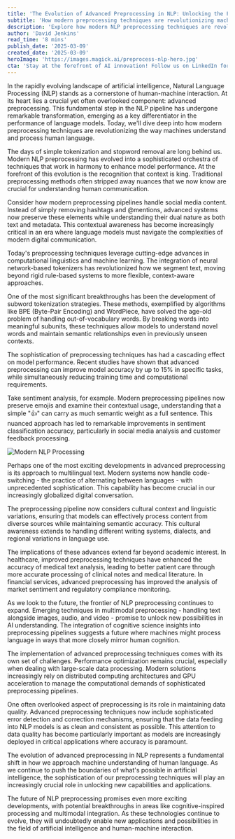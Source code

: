 ```yaml
---
title: 'The Evolution of Advanced Preprocessing in NLP: Unlocking the Full Potential of Language AI'
subtitle: 'How modern preprocessing techniques are revolutionizing machine understanding of human language'
description: 'Explore how modern NLP preprocessing techniques are revolutionizing machine understanding of human language. From neural network-based tokenizers to multilingual processing, discover the latest advances transforming how AI systems process and understand text, leading to significant improvements in model performance and real-world applications.'
author: 'David Jenkins'
read_time: '8 mins'
publish_date: '2025-03-09'
created_date: '2025-03-09'
heroImage: 'https://images.magick.ai/preprocess-nlp-hero.jpg'
cta: 'Stay at the forefront of AI innovation! Follow us on LinkedIn for daily insights into the latest developments in NLP and artificial intelligence. Join our community of tech enthusiasts and industry experts shaping the future of language processing.'
---
```


In the rapidly evolving landscape of artificial intelligence, Natural Language Processing (NLP) stands as a cornerstone of human-machine interaction. At its heart lies a crucial yet often overlooked component: advanced preprocessing. This fundamental step in the NLP pipeline has undergone remarkable transformation, emerging as a key differentiator in the performance of language models. Today, we'll dive deep into how modern preprocessing techniques are revolutionizing the way machines understand and process human language.

The days of simple tokenization and stopword removal are long behind us. Modern NLP preprocessing has evolved into a sophisticated orchestra of techniques that work in harmony to enhance model performance. At the forefront of this evolution is the recognition that context is king. Traditional preprocessing methods often stripped away nuances that we now know are crucial for understanding human communication.

Consider how modern preprocessing pipelines handle social media content. Instead of simply removing hashtags and @mentions, advanced systems now preserve these elements while understanding their dual nature as both text and metadata. This contextual awareness has become increasingly critical in an era where language models must navigate the complexities of modern digital communication.

Today's preprocessing techniques leverage cutting-edge advances in computational linguistics and machine learning. The integration of neural network-based tokenizers has revolutionized how we segment text, moving beyond rigid rule-based systems to more flexible, context-aware approaches.

One of the most significant breakthroughs has been the development of subword tokenization strategies. These methods, exemplified by algorithms like BPE (Byte-Pair Encoding) and WordPiece, have solved the age-old problem of handling out-of-vocabulary words. By breaking words into meaningful subunits, these techniques allow models to understand novel words and maintain semantic relationships even in previously unseen contexts.

The sophistication of preprocessing techniques has had a cascading effect on model performance. Recent studies have shown that advanced preprocessing can improve model accuracy by up to 15% in specific tasks, while simultaneously reducing training time and computational requirements.

Take sentiment analysis, for example. Modern preprocessing pipelines now preserve emojis and examine their contextual usage, understanding that a simple "👍" can carry as much semantic weight as a full sentence. This nuanced approach has led to remarkable improvements in sentiment classification accuracy, particularly in social media analysis and customer feedback processing.

![Modern NLP Processing](https://images.magick.ai/preprocess-nlp-hero.jpg)

Perhaps one of the most exciting developments in advanced preprocessing is its approach to multilingual text. Modern systems now handle code-switching - the practice of alternating between languages - with unprecedented sophistication. This capability has become crucial in our increasingly globalized digital conversation.

The preprocessing pipeline now considers cultural context and linguistic variations, ensuring that models can effectively process content from diverse sources while maintaining semantic accuracy. This cultural awareness extends to handling different writing systems, dialects, and regional variations in language use.

The implications of these advances extend far beyond academic interest. In healthcare, improved preprocessing techniques have enhanced the accuracy of medical text analysis, leading to better patient care through more accurate processing of clinical notes and medical literature. In financial services, advanced preprocessing has improved the analysis of market sentiment and regulatory compliance monitoring.

As we look to the future, the frontier of NLP preprocessing continues to expand. Emerging techniques in multimodal preprocessing - handling text alongside images, audio, and video - promise to unlock new possibilities in AI understanding. The integration of cognitive science insights into preprocessing pipelines suggests a future where machines might process language in ways that more closely mirror human cognition.

The implementation of advanced preprocessing techniques comes with its own set of challenges. Performance optimization remains crucial, especially when dealing with large-scale data processing. Modern solutions increasingly rely on distributed computing architectures and GPU acceleration to manage the computational demands of sophisticated preprocessing pipelines.

One often overlooked aspect of preprocessing is its role in maintaining data quality. Advanced preprocessing techniques now include sophisticated error detection and correction mechanisms, ensuring that the data feeding into NLP models is as clean and consistent as possible. This attention to data quality has become particularly important as models are increasingly deployed in critical applications where accuracy is paramount.

The evolution of advanced preprocessing in NLP represents a fundamental shift in how we approach machine understanding of human language. As we continue to push the boundaries of what's possible in artificial intelligence, the sophistication of our preprocessing techniques will play an increasingly crucial role in unlocking new capabilities and applications.

The future of NLP preprocessing promises even more exciting developments, with potential breakthroughs in areas like cognitive-inspired processing and multimodal integration. As these technologies continue to evolve, they will undoubtedly enable new applications and possibilities in the field of artificial intelligence and human-machine interaction.